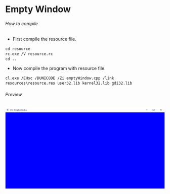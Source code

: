 Empty Window
============

###### How to compile

- First compile the resource file.

```
cd resource
rc.exe /V resource.rc
cd ..
```

- Now compile the program with resource file.

```
cl.exe /EHsc /DUNICODE /Zi emptyWindow.cpp /link resources\resource.res user32.lib kernel32.lib gdi32.lib
```

###### Preview

![emptyWindow](preview/emptyWindow.png?raw=true "Empty Window")
